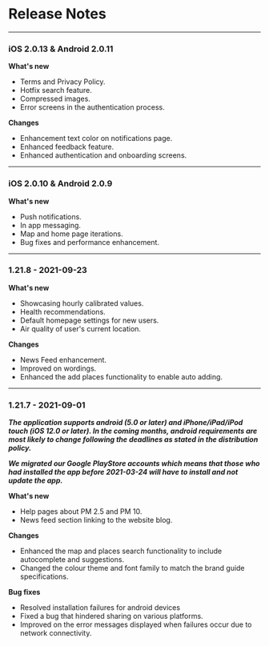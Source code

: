 # Release Notes

---

### iOS 2.0.13 & Android 2.0.11

**What's new**

- Terms and Privacy Policy.
- Hotfix search feature.
- Compressed images.
- Error screens in the authentication process.

**Changes**

- Enhancement text color on notifications page.
- Enhanced feedback feature.
- Enhanced authentication and onboarding screens.

---

### iOS 2.0.10 & Android 2.0.9

**What's new**

- Push notifications.
- In app messaging.
- Map and home page iterations.
- Bug fixes and performance enhancement.

---

### 1.21.8 - 2021-09-23

**What's new**

- Showcasing hourly calibrated values.
- Health recommendations.
- Default homepage settings for new users.
- Air quality of user's current location.

**Changes**

- News Feed enhancement.
- Improved on wordings.
- Enhanced the add places functionality to enable auto adding.

---

### 1.21.7 - 2021-09-01

**_The application supports android (5.0 or later) and iPhone/iPad/iPod touch (iOS 12.0 or later). In the coming months, android requirements are most likely to change following the deadlines as stated in the distribution policy._**

**_We migrated our Google PlayStore accounts which means that those who had installed the app before 2021-03-24 will have to install and not update the app._**

**What's new**

- Help pages about PM 2.5 and PM 10.
- News feed section linking to the website blog.

**Changes**

- Enhanced the map and places search functionality to include autocomplete and suggestions.
- Changed the colour theme and font family to match the brand guide specifications.

**Bug fixes**

- Resolved installation failures for android devices
- Fixed a bug that hindered sharing on various platforms.
- Improved on the error messages displayed when failures occur due to network connectivity.
